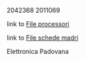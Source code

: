2042368
2011069

link to [File processori](processori.md)

link to [File schede madri](schede_madri.md)

Elettronica Padovana
